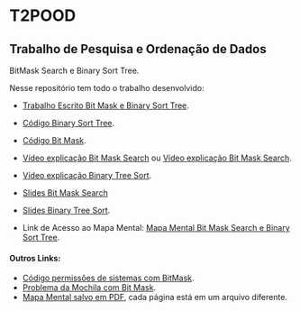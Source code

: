 # T2POOD

## Trabalho de Pesquisa e Ordenação de Dados
BitMask Search e Binary Sort Tree.


Nesse repositório tem todo o trabalho desenvolvido:
* [Trabalho Escrito Bit Mask e Binary Sort Tree](https://github.com/rehbeinp/T2POOD/blob/main/TR_02-PaulaRehbein.pdf).

* [Código Binary Sort Tree](https://github.com/rehbeinp/T2POOD/blob/main/BinaryTreeSort/BinaryTreeSort.py).

* [Código Bit Mask](https://github.com/rehbeinp/T2POOD/blob/main/BitMask/BitMask.py).

* [Vídeo explicação Bit Mask Search](https://youtu.be/jw-tKjTyICs) ou [Vídeo explicação Bit Mask Search](https://www.youtube.com/watch?v=4fMFwr-Znzs).

* [Vídeo explicação Binary Tree Sort](https://youtu.be/U1Vz_Ofh7fI).

* [Slides Bit Mask Search](https://github.com/rehbeinp/T2POOD/blob/main/BitMask/BitMaskSearchSlide.pdf)

* [Slides Binary Tree Sort](https://github.com/rehbeinp/T2POOD/blob/main/BinaryTreeSort/BinaryTreeSortSlides.pdf).

* Link de Acesso ao Mapa Mental:
[Mapa Mental Bit Mask Search e Binary Sort Tree](https://miro.com/welcomeonboard/RmdyYUhMNEc3RWd2MURDOE15UCtlVERPQjBsZ24zVWRnTU5xQTlWeXJMYlErSEY2TjEwUUFsSkxjZDFwRHc4U1c0S1I4d1hmSDJtc3NnTTcxUUYwQkJvUzl3QmlUMkU4NndBSWoyQWpVZThGN1ZKRnh1dFZjbVdEVTRxNEhKTnNQdGo1ZEV3bUdPQWRZUHQzSGl6V2NBPT0hdjE=?share_link_id=568506931263).

#### Outros Links:
* [Código permissões de sistemas com BitMask](https://github.com/rehbeinp/T2POOD/blob/main/BitMask/PermissoesSistema.py).
* [Problema da Mochila com Bit Mask](https://github.com/rehbeinp/T2POOD/blob/main/BitMask/bagProblem.py).
* [Mapa Mental salvo em PDF](https://github.com/rehbeinp/T2POOD/tree/main/MapaMental), cada página está em um arquivo diferente.
